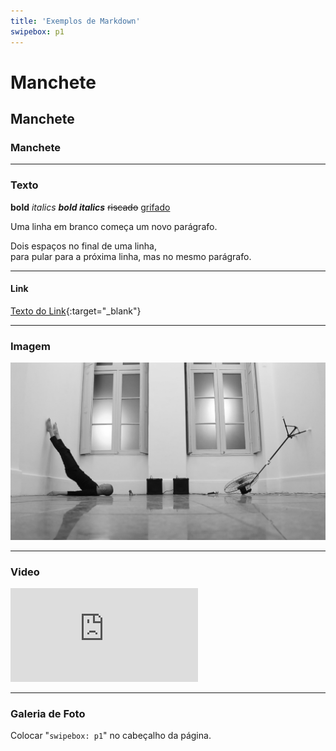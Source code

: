 ```yaml
---
title: 'Exemplos de Markdown'
swipebox: p1
---
```

# Manchete
## Manchete
### Manchete

---
### Texto
**bold** *italics* ***bold italics*** ~~riscado~~ <u>grifado</u>

Uma linha em branco começa um novo parágrafo.

Dois espaços no final de uma linha,  
para pular para a próxima linha, mas no mesmo parágrafo.

---
#### Link
[Texto do Link](http://olf.space){:target="_blank"}  

---
### Imagem
![Foto da performance com ventilador](../assets/posts/p1_04.jpg)

---
### Video
<div class="video-wrapper video-wrapper-16x9">
  <iframe src="https://player.vimeo.com/video/130387880?byline=0&amp;portrait=0" frameborder="0" allowfullscreen="allowfullscreen"></iframe>
</div>

---
### Galeria de Foto
Colocar "`swipebox: p1`" no cabeçalho da página.
